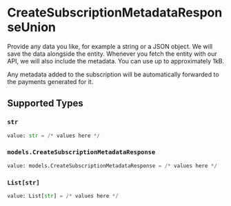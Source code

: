 # CreateSubscriptionMetadataResponseUnion

Provide any data you like, for example a string or a JSON object. We will save the data alongside the entity.
Whenever you fetch the entity with our API, we will also include the metadata. You can use up to approximately
1kB.

Any metadata added to the subscription will be automatically forwarded to the payments generated for it.


## Supported Types

### `str`

```python
value: str = /* values here */
```

### `models.CreateSubscriptionMetadataResponse`

```python
value: models.CreateSubscriptionMetadataResponse = /* values here */
```

### `List[str]`

```python
value: List[str] = /* values here */
```

